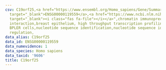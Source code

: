 ```yaml
---
csv: C19orf25,<a href="https://www.ensembl.org/Homo_sapiens/Gene/Summary?db=core;g=ENSG00000119559"
  target="_blank">ENSG00000119559</a>,<a href="https://www.ncbi.nlm.nih.gov/pubmed/22863008"
  target="_blank"><i class="fas fa-file"></i></a>",chromatin immunoprecipitation assay,direct
  interaction,breast epithelium, high throughput transcription profiling by microarray,
  BPLER cells,nucleotide sequence identification,nucleotide sequence identification,transcriptional
  regulation,
data_alias: C19orf25
data_id: ENSG00000119559
data_numevidence: 1
data_species: Homo sapiens
data_taxid: '9606'
title: C19orf25
---
```

